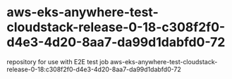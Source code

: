 # aws-eks-anywhere-test-cloudstack-release-0-18-c308f2f0-d4e3-4d20-8aa7-da99d1dabfd0-72
repository for use with E2E test job aws-eks-anywhere-test-cloudstack-release-0-18:c308f2f0-d4e3-4d20-8aa7-da99d1dabfd0-72

